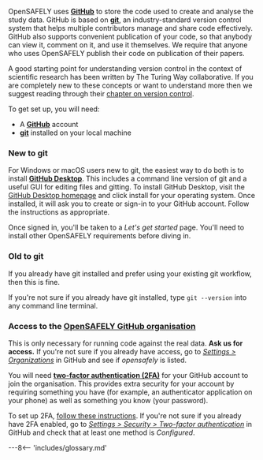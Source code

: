 OpenSAFELY uses [**GitHub**](https://github.com/) to store the code used to create and analyse the study data.
GitHub is based on [**git**](https://git-scm.com/), an industry-standard version control system that helps multiple contributors manage and share code effectively.
GitHub also supports convenient publication of your code, so that anybody can view it, comment on it, and use it themselves.
We require that anyone who uses OpenSAFELY publish their code on publication of their papers.

A good starting point for understanding version control in the context of scientific research has been written by The Turing Way collaborative.
If you are completely new to these concepts or want to understand more then we suggest reading through their [chapter on version control](https://the-turing-way.netlify.app/reproducible-research/vcs.html).

To get set up, you will need:

* A [**GitHub**](https://github.com/) account
* [**git**](https://git-scm.com/) installed on your local machine


### New to git
For Windows or macOS users new to git, the easiest way to do both is to install [**GitHub Desktop**](https://desktop.github.com/).
This includes a command line version of git and a useful GUI for editing files and gitting.
To install GitHub Desktop, visit the [GitHub Desktop homepage](https://desktop.github.com/) and click install for your operating system.
Once installed, it will ask you to create or sign-in to your GitHub account.
Follow the instructions as appropriate.

Once signed in, you'll be taken to a _Let's get started_ page.
You'll need to install other OpenSAFELY requirements before diving in.

### Old to git
If you already have git installed and prefer using your existing git workflow, then this is fine.

If you're not sure if you already have git installed, type `git --version` into any command line terminal.

### Access to the [OpenSAFELY GitHub organisation](https://github.com/opensafely)
This is only necessary for running code against the real data. **Ask us for access.**
If you're not sure if you already have access, go to [*Settings > Organizations*](https://github.com/settings/organizations) in GitHub and see if _opensafely_ is listed.

You will need [**two-factor authentication (2FA)**](https://help.github.com/en/github/authenticating-to-github/securing-your-account-with-two-factor-authentication-2fa) for your GitHub account to join the organisation. This provides extra security for your account by requiring something you have (for example, an authenticator application on your phone) as well as something you know (your password).

To set up 2FA, [follow these instructions](https://help.github.com/en/github/authenticating-to-github/configuring-two-factor-authentication).
If you're not sure if you already have 2FA enabled, go to [*Settings > Security > Two-factor authentication*](https://github.com/settings/security) in GitHub and check that at least one method is *Configured*.



---8<-- 'includes/glossary.md'
